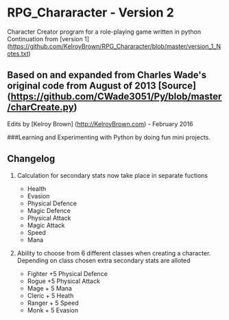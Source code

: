 # RPG_Chararacter - Version 2
Character Creator program for a role-playing game written in python
Continuation from [version 1] (https://github.com/KelroyBrown/RPG_Chararacter/blob/master/version_1_Notes.txt)

## Based on and expanded from Charles Wade's original code from August of 2013 [Source] (https://github.com/CWade3051/Py/blob/master/charCreate.py)

Edits by [Kelroy Brown] (http://KelroyBrown.com) - February 2016

###Learning and Experimenting with Python by doing fun mini projects.


## Changelog

1. Calculation for secondary stats now take place in separate fuctions
      - Health
      - Evasion
      - Physical Defence
      - Magic Defence
      - Physical Attack
      - Magic Attack
      - Speed
      - Mana
      
2. Ability to choose from 6 different classes when creating a character. Depending on class chosen extra secondary stats are alloted
      - Fighter +5 Physical Defence
      - Rogue +5 Physical Attack
      - Mage + 5 Mana
      - Cleric + 5 Heath
      - Ranger + 5 Speed
      - Monk + 5 Evasion
      
    
